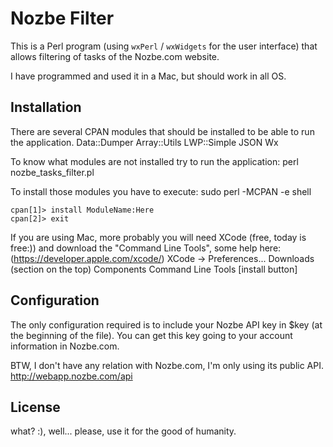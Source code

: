 Nozbe Filter
=============

This is a Perl program (using `wxPerl` / `wxWidgets` for the user interface) that allows 
filtering of tasks of the Nozbe.com website.

I have programmed and used it in a Mac, but should work in all OS.

Installation
-------------
There are several CPAN modules that should be installed to be able to run the application.
    Data::Dumper
    Array::Utils
    LWP::Simple
    JSON
    Wx 

To know what modules are not installed try to run the application:
    perl nozbe_tasks_filter.pl

To install those modules you have to execute:
    sudo perl -MCPAN -e shell

    cpan[1]> install ModuleName:Here
    cpan[2]> exit

If you are using Mac, more probably you will need XCode (free, today is free:)) and 
download the "Command Line Tools", some help here:
(https://developer.apple.com/xcode/)
 XCode -> Preferences...
 Downloads (section on the top)
 Components
 Command Line Tools [install button]


Configuration
-------------

The only configuration required is to include your Nozbe API key in $key (at the 
beginning of the file). You can get this key going to your account information in 
Nozbe.com.

BTW, I don't have any relation with Nozbe.com, I'm only using its public API.
http://webapp.nozbe.com/api


License
-------
what? :), well... please, use it for the good of humanity.

